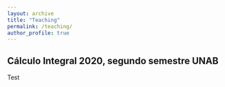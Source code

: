 ```yaml
---
layout: archive
title: "Teaching"
permalink: /teaching/
author_profile: true
---
```



## Cálculo Integral 2020, segundo semestre UNAB

Test

